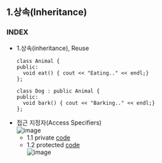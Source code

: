 ## 1.상속(Inheritance)
### INDEX
* 1.상속(inheritance), Reuse
  ```
  class Animal {
  public:
    void eat() { cout << "Eating.." << endl;}
  };
  
  class Dog : public Animal {
  public:
    void bark() { cout << "Barking.." << endl;}
  };
  ```
* 접근 지정자(Access Specifiers)  
  ![image](https://github.com/user-attachments/assets/faf8b991-8f23-4888-af6b-1023cf279ff5)
  * 1.1 private [code](https://github.com/csbyun-data/CPP-Pro/blob/main/chap01/Inheritance/Inheritance_Private.cpp)
  * 1.2 protected [code](https://github.com/csbyun-data/CPP-Pro/blob/main/chap01/Inheritance/Inheritance_Protected.cpp)  
    ![image](https://github.com/user-attachments/assets/55fd1137-c9f4-46b4-9934-e563295b6b97)

